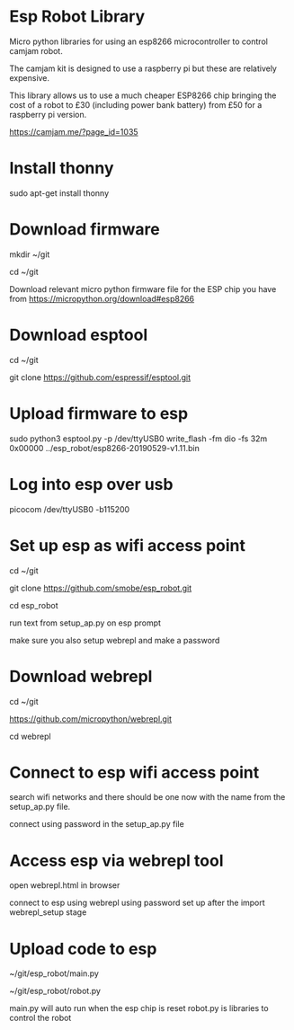 # Esp Robot Library
Micro python libraries for using an esp8266 microcontroller to control camjam robot.

The camjam kit is designed to use a raspberry pi but these are relatively expensive. 

This library allows us to use a much cheaper ESP8266 chip bringing the cost of a robot to £30 (including power bank battery) from £50 for a raspberry pi version.

https://camjam.me/?page_id=1035

# Install thonny
sudo apt-get install thonny

# Download firmware
mkdir ~/git

cd ~/git

Download relevant micro python firmware file for the ESP chip you have from
https://micropython.org/download#esp8266

# Download esptool
cd ~/git

git clone https://github.com/espressif/esptool.git

# Upload firmware to esp
sudo python3 esptool.py  -p /dev/ttyUSB0 write_flash -fm dio -fs 32m 0x00000 ../esp_robot/esp8266-20190529-v1.11.bin

# Log into esp over usb
picocom /dev/ttyUSB0 -b115200

# Set up esp as wifi access point
cd ~/git

git clone https://github.com/smobe/esp_robot.git

cd esp_robot

run text from setup_ap.py on esp prompt

make sure you also setup webrepl and make a password

# Download webrepl
cd ~/git

https://github.com/micropython/webrepl.git

cd webrepl

# Connect to esp wifi access point
search wifi networks and there should be one now with the name from the setup_ap.py file.

connect using password in the setup_ap.py file

# Access esp via webrepl tool
open webrepl.html in browser

connect to esp using webrepl using password set up after the import webrepl_setup stage

# Upload code to esp 
~/git/esp_robot/main.py 

~/git/esp_robot/robot.py 

main.py will auto run when the esp chip is reset robot.py is libraries to control the robot
